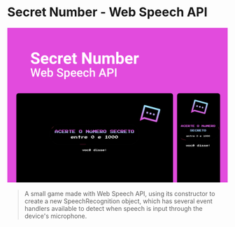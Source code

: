 # Secret Number - Web Speech API

![cover](cover.png)

> A small game made with Web Speech API, using its constructor to create a new SpeechRecognition object, which has several event handlers available to detect when speech is input through the device's microphone.
